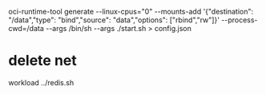 oci-runtime-tool generate --linux-cpus="0" --mounts-add '{"destination": "/data","type": "bind","source": "data","options": ["rbind","rw"]}' --process-cwd=/data --args /bin/sh --args ./start.sh > config.json

# delete net

workload
../redis.sh 
